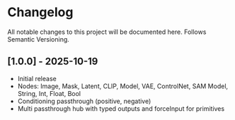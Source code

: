 ﻿# Changelog
All notable changes to this project will be documented here.
Follows Semantic Versioning.

## [1.0.0] - 2025-10-19
- Initial release
- Nodes: Image, Mask, Latent, CLIP, Model, VAE, ControlNet, SAM Model, String, Int, Float, Bool
- Conditioning passthrough (positive, negative)
- Multi passthrough hub with typed outputs and forceInput for primitives
